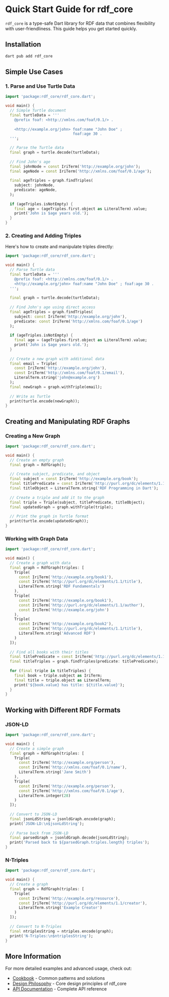 # Quick Start Guide for rdf_core

`rdf_core` is a type-safe Dart library for RDF data that combines flexibility with user-friendliness. This guide helps you get started quickly.

## Installation

```dart
dart pub add rdf_core
```

## Simple Use Cases

### 1. Parse and Use Turtle Data

```dart
import 'package:rdf_core/rdf_core.dart';

void main() {
  // Simple Turtle document
  final turtleData = '''
    @prefix foaf: <http://xmlns.com/foaf/0.1/> .
    
    <http://example.org/john> foaf:name "John Doe" ;
                              foaf:age 30 .
  ''';

  // Parse the Turtle data
  final graph = turtle.decode(turtleData);
  
  // Find John's age
  final johnNode = const IriTerm('http://example.org/john');
  final ageNode = const IriTerm('http://xmlns.com/foaf/0.1/age');
  
  final ageTriples = graph.findTriples(
    subject: johnNode,
    predicate: ageNode,
  );
  
  if (ageTriples.isNotEmpty) {
    final age = (ageTriples.first.object as LiteralTerm).value;
    print('John is $age years old.');
  }
}
```

### 2. Creating and Adding Triples

Here's how to create and manipulate triples directly:

```dart
import 'package:rdf_core/rdf_core.dart';

void main() {
  // Parse Turtle data
  final turtleData = '''
    @prefix foaf: <http://xmlns.com/foaf/0.1/> .
    <http://example.org/john> foaf:name "John Doe" ; foaf:age 30 .
  ''';
  
  final graph = turtle.decode(turtleData);
  
  // Find John's age using direct access
  final ageTriples = graph.findTriples(
    subject: const IriTerm('http://example.org/john'),
    predicate: const IriTerm('http://xmlns.com/foaf/0.1/age')
  );
  
  if (ageTriples.isNotEmpty) {
    final age = (ageTriples.first.object as LiteralTerm).value;
    print('John is $age years old.');
  }
  
  // Create a new graph with additional data
  final email = Triple(
    const IriTerm('http://example.org/john'),
    const IriTerm('http://xmlns.com/foaf/0.1/email'),
    LiteralTerm.string('john@example.org')
  );
  final newGraph = graph.withTriple(email);
  
  // Write as Turtle
  print(turtle.encode(newGraph));
}
```

## Creating and Manipulating RDF Graphs

### Creating a New Graph

```dart
import 'package:rdf_core/rdf_core.dart';

void main() {
  // Create an empty graph
  final graph = RdfGraph();
  
  // Create subject, predicate, and object
  final subject = const IriTerm('http://example.org/book');
  final titlePredicate = const IriTerm('http://purl.org/dc/elements/1.1/title');
  final titleObject = LiteralTerm.string('RDF Programming in Dart');
  
  // Create a triple and add it to the graph
  final triple = Triple(subject, titlePredicate, titleObject);
  final updatedGraph = graph.withTriple(triple);
  
  // Print the graph in Turtle format
  print(turtle.encode(updatedGraph));
}
```

### Working with Graph Data

```dart
import 'package:rdf_core/rdf_core.dart';

void main() {
  // Create a graph with data
  final graph = RdfGraph(triples: [
    Triple(
      const IriTerm('http://example.org/book1'),
      const IriTerm('http://purl.org/dc/elements/1.1/title'),
      LiteralTerm.string('RDF Fundamentals')
    ),
    Triple(
      const IriTerm('http://example.org/book1'),
      const IriTerm('http://purl.org/dc/elements/1.1/author'),
      const IriTerm('http://example.org/john')
    ),
    Triple(
      const IriTerm('http://example.org/book2'),
      const IriTerm('http://purl.org/dc/elements/1.1/title'),
      LiteralTerm.string('Advanced RDF')
    )
  ]);
  
  // Find all books with their titles
  final titlePredicate = const IriTerm('http://purl.org/dc/elements/1.1/title');
  final titleTriples = graph.findTriples(predicate: titlePredicate);
  
  for (final triple in titleTriples) {
    final book = triple.subject as IriTerm;
    final title = triple.object as LiteralTerm;
    print('${book.value} has title: ${title.value}');
  }
}
```

## Working with Different RDF Formats

### JSON-LD

```dart
import 'package:rdf_core/rdf_core.dart';

void main() {
  // Create a simple graph
  final graph = RdfGraph(triples: [
    Triple(
      const IriTerm('http://example.org/person'),
      const IriTerm('http://xmlns.com/foaf/0.1/name'),
      LiteralTerm.string('Jane Smith')
    ),
    Triple(
      const IriTerm('http://example.org/person'),
      const IriTerm('http://xmlns.com/foaf/0.1/age'),
      LiteralTerm.integer(28)
    )
  ]);
  
  // Convert to JSON-LD
  final jsonLdString = jsonldGraph.encode(graph);
  print('JSON-LD:\n$jsonLdString');
  
  // Parse back from JSON-LD
  final parsedGraph = jsonldGraph.decode(jsonLdString);
  print('Parsed back to ${parsedGraph.triples.length} triples');
}
```

### N-Triples

```dart
import 'package:rdf_core/rdf_core.dart';

void main() {
  // Create a graph
  final graph = RdfGraph(triples: [
    Triple(
      const IriTerm('http://example.org/resource'),
      const IriTerm('http://purl.org/dc/elements/1.1/creator'),
      LiteralTerm.string('Example Creator')
    )
  ]);
  
  // Convert to N-Triples
  final ntriplesString = ntriples.encode(graph);
  print('N-Triples:\n$ntriplesString');
}
```

## More Information

For more detailed examples and advanced usage, check out:

- [Cookbook](COOKBOOK.md) - Common patterns and solutions
- [Design Philosophy](DESIGN_PHILOSOPHY.md) - Core design principles of rdf_core
- [API Documentation](https://kkalass.github.io/rdf_core/api/rdf/index.html) - Complete API reference

